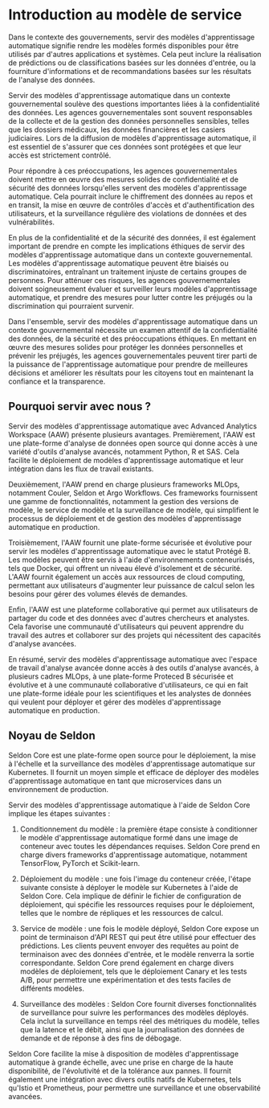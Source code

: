 # Introduction au modèle de service

Dans le contexte des gouvernements, servir des modèles d'apprentissage automatique signifie rendre les modèles formés disponibles pour être utilisés par d'autres applications et systèmes. Cela peut inclure la réalisation de prédictions ou de classifications basées sur les données d'entrée, ou la fourniture d'informations et de recommandations basées sur les résultats de l'analyse des données.

Servir des modèles d'apprentissage automatique dans un contexte gouvernemental soulève des questions importantes liées à la confidentialité des données. Les agences gouvernementales sont souvent responsables de la collecte et de la gestion des données personnelles sensibles, telles que les dossiers médicaux, les données financières et les casiers judiciaires. Lors de la diffusion de modèles d'apprentissage automatique, il est essentiel de s'assurer que ces données sont protégées et que leur accès est strictement contrôlé.

Pour répondre à ces préoccupations, les agences gouvernementales doivent mettre en œuvre des mesures solides de confidentialité et de sécurité des données lorsqu'elles servent des modèles d'apprentissage automatique. Cela pourrait inclure le chiffrement des données au repos et en transit, la mise en œuvre de contrôles d'accès et d'authentification des utilisateurs, et la surveillance régulière des violations de données et des vulnérabilités.

En plus de la confidentialité et de la sécurité des données, il est également important de prendre en compte les implications éthiques de servir des modèles d'apprentissage automatique dans un contexte gouvernemental. Les modèles d'apprentissage automatique peuvent être biaisés ou discriminatoires, entraînant un traitement injuste de certains groupes de personnes. Pour atténuer ces risques, les agences gouvernementales doivent soigneusement évaluer et surveiller leurs modèles d'apprentissage automatique, et prendre des mesures pour lutter contre les préjugés ou la discrimination qui pourraient survenir.

Dans l'ensemble, servir des modèles d'apprentissage automatique dans un contexte gouvernemental nécessite un examen attentif de la confidentialité des données, de la sécurité et des préoccupations éthiques. En mettant en œuvre des mesures solides pour protéger les données personnelles et prévenir les préjugés, les agences gouvernementales peuvent tirer parti de la puissance de l'apprentissage automatique pour prendre de meilleures décisions et améliorer les résultats pour les citoyens tout en maintenant la confiance et la transparence.

## Pourquoi servir avec nous ?

Servir des modèles d'apprentissage automatique avec Advanced Analytics Workspace (AAW) présente plusieurs avantages. Premièrement, l'AAW est une plate-forme d'analyse de données open source qui donne accès à une variété d'outils d'analyse avancés, notamment Python, R et SAS. Cela facilite le déploiement de modèles d'apprentissage automatique et leur intégration dans les flux de travail existants.

Deuxièmement, l'AAW prend en charge plusieurs frameworks MLOps, notamment Couler, Seldon et Argo Workflows. Ces frameworks fournissent une gamme de fonctionnalités, notamment la gestion des versions de modèle, le service de modèle et la surveillance de modèle, qui simplifient le processus de déploiement et de gestion des modèles d'apprentissage automatique en production.

Troisièmement, l'AAW fournit une plate-forme sécurisée et évolutive pour servir les modèles d'apprentissage automatique avec le statut Protégé B. Les modèles peuvent être servis à l'aide d'environnements conteneurisés, tels que Docker, qui offrent un niveau élevé d'isolement et de sécurité. L'AAW fournit également un accès aux ressources de cloud computing, permettant aux utilisateurs d'augmenter leur puissance de calcul selon les besoins pour gérer des volumes élevés de demandes.

Enfin, l'AAW est une plateforme collaborative qui permet aux utilisateurs de partager du code et des données avec d'autres chercheurs et analystes. Cela favorise une communauté d'utilisateurs qui peuvent apprendre du travail des autres et collaborer sur des projets qui nécessitent des capacités d'analyse avancées.

En résumé, servir des modèles d'apprentissage automatique avec l'espace de travail d'analyse avancée donne accès à des outils d'analyse avancés, à plusieurs cadres MLOps, à une plate-forme Proteced B sécurisée et évolutive et à une communauté collaborative d'utilisateurs, ce qui en fait une plate-forme idéale pour les scientifiques et les analystes de données qui veulent pour déployer et gérer des modèles d'apprentissage automatique en production.

## Noyau de Seldon

Seldon Core est une plate-forme open source pour le déploiement, la mise à l'échelle et la surveillance des modèles d'apprentissage automatique sur Kubernetes. Il fournit un moyen simple et efficace de déployer des modèles d'apprentissage automatique en tant que microservices dans un environnement de production.

Servir des modèles d'apprentissage automatique à l'aide de Seldon Core implique les étapes suivantes :

1. Conditionnement du modèle : la première étape consiste à conditionner le modèle d'apprentissage automatique formé dans une image de conteneur avec toutes les dépendances requises. Seldon Core prend en charge divers frameworks d'apprentissage automatique, notamment TensorFlow, PyTorch et Scikit-learn.

2. Déploiement du modèle : une fois l'image du conteneur créée, l'étape suivante consiste à déployer le modèle sur Kubernetes à l'aide de Seldon Core. Cela implique de définir le fichier de configuration de déploiement, qui spécifie les ressources requises pour le déploiement, telles que le nombre de répliques et les ressources de calcul.

3. Service de modèle : une fois le modèle déployé, Seldon Core expose un point de terminaison d'API REST qui peut être utilisé pour effectuer des prédictions. Les clients peuvent envoyer des requêtes au point de terminaison avec des données d'entrée, et le modèle renverra la sortie correspondante. Seldon Core prend également en charge divers modèles de déploiement, tels que le déploiement Canary et les tests A/B, pour permettre une expérimentation et des tests faciles de différents modèles.

4. Surveillance des modèles : Seldon Core fournit diverses fonctionnalités de surveillance pour suivre les performances des modèles déployés. Cela inclut la surveillance en temps réel des métriques du modèle, telles que la latence et le débit, ainsi que la journalisation des données de demande et de réponse à des fins de débogage.

Seldon Core facilite la mise à disposition de modèles d'apprentissage automatique à grande échelle, avec une prise en charge de la haute disponibilité, de l'évolutivité et de la tolérance aux pannes. Il fournit également une intégration avec divers outils natifs de Kubernetes, tels qu'Istio et Prometheus, pour permettre une surveillance et une observabilité avancées.
